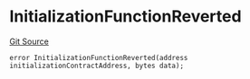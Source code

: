 # InitializationFunctionReverted
[Git Source](https://github.com/thrackle-io/Tron/blob/89e7f7b48d79c8e2bc6476fb1601cc9680f2c384/src/economic/ruleProcessor/RuleProcessorDiamondLib.sol)


```solidity
error InitializationFunctionReverted(address initializationContractAddress, bytes data);
```

